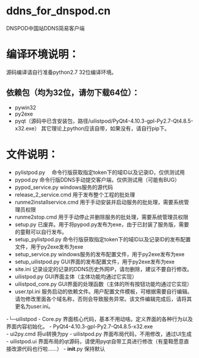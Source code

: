 # ddns_for_dnspod.cn
DNSPOD中国站DDNS简易客户端
# 编译环境说明：

源码编译请自行准备python2.7 32位编译环境。

## 依赖包（均为32位，请勿下载64位）：
- pywin32
- py2exe
- pyqt（源码中已含安装包，路径/uilistpod/PyQt4-4.10.3-gpl-Py2.7-Qt4.8.5-x32.exe）
其它理论上python应该自带，如果没有，请自行pip下。

# 文件说明：
-  pylistpod.py  　命令行版获取指定token下的域ID以及记录ID，仅供测试用
-  pypod.py       命令行版DDNS手动提交客户端，仅供测试用（可能有BUG）
-  pypod_service.py     windows服务的源代码
-  release_2_service.cmd      用于发布整个工程的批处理
-  runme2installservice.cmd   用于手动安装并启动服务的批处理，需要系统管理员权限
-  runme2stop.cmd             用于手动停止并删除服务的批处理，需要系统管理员权限
-  setup.py                   已废弃。用于将pypod.py发布为exe，由于已封装了服务版，需要的童鞋可以自行发布。
-  setup_pylistpod.py         命令行版获取指定token下的域ID以及记录ID的发布配置文件，用于py2exe发布为exe
-  setup_service.py           windows服务的发布配置文件，用于py2exe发布为exe
-  setup_uilistpod.py         GUI界面的发布配置文件，用于py2exe发布为exe
-  site.ini                   记录设定的记录的DDNS历史外网IP，请勿删除，建议不要自行修改。
-  uilistpod.py               GUI界面主体（主体功能均通过它实现）
-  uilistpod_core.py          GUI界面的处理函数（主体的所有按钮功能均通过它实现）
-  user.tpl.ini               服务启动的依赖文件。用户配置文件模板，可根据需要自行编辑。请勿修改里面各个域名称，否则会导致服务异常。该文件编辑完成后，请将其更名为user.ini。

 -└─uilistpod
      -  Core.py              界面核心代码，基本不用动啥。定义界面的各种行为以及界面内容初始化。
      -  PyQt4-4.10.3-gpl-Py2.7-Qt4.8.5-x32.exe      
      -  ui2py.cmd            将ui转换为py
      -  uilistpod.py         界面布局代码，不用修改，通过UI生成
      -  uilistpod.ui         界面布局的qt源码，请使用pyqt自带工具进行修改（有童鞋愿意直接改源代码也行啦……）
      -  __init__.py          保持默认


